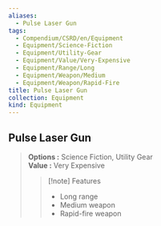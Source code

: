 ```yaml
---
aliases:
  - Pulse Laser Gun
tags:
  - Compendium/CSRD/en/Equipment
  - Equipment/Science-Fiction
  - Equipment/Utility-Gear
  - Equipment/Value/Very-Expensive
  - Equipment/Range/Long
  - Equipment/Weapon/Medium
  - Equipment/Weapon/Rapid-Fire
title: Pulse Laser Gun
collection: Equipment
kind: Equipment
---
```

## Pulse Laser Gun  
  
>  
> **Options :** Science Fiction, Utility Gear  
> **Value :** Very Expensive  
>>[!note] Features  
>> - Long range  
>> - Medium weapon  
>> - Rapid-fire weapon